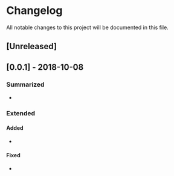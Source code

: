 # Changelog


All notable changes to this project will be documented in this file.


## [Unreleased]


## [0.0.1] - 2018-10-08


### Summarized

- 

### Extended


#### Added


- 


#### Fixed


-